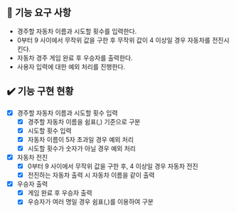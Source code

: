 ## 🚀 기능 요구 사항
- 경주할 자동차 이름과 시도할 횟수를 입력한다.
- 0부터 9 사이에서 무작위 값을 구한 후 무작위 값이 4 이상일 경우 자동차를 전진시킨다.
- 자동차 경주 게임 완료 후 우승자를 출력한다.
- 사용자 입력에 대한 예외 처리를 진행한다.

## ✔️ 기능 구현 현황
- [x] 경주할 자동차 이름과 시도할 횟수 입력
  - [x] 경주할 자동차 이름을 쉼표(,) 기준으로 구분
  - [x] 시도할 횟수 입력
  - [x] 자동차 이름이 5자 초과일 경우 예외 처리
  - [x] 시도할 횟수가 숫자가 아닐 경우 예외 처리
- [x] 자동차 전진
  - [x] 0부터 9 사이에서 무작위 값을 구한 후, 4 이상일 경우 자동차 전진
  - [x] 전진하는 자동차 출력 시 자동차 이름을 같이 출력
- [x] 우승자 출력
  - [x] 게임 완료 후 우승자 출력
  - [x] 우승자가 여러 명일 경우 쉼표(,)를 이용하여 구분
